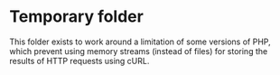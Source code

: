# Temporary folder

This folder exists to work around a limitation of some versions of PHP, which
prevent using memory streams (instead of files) for storing the results of HTTP
requests using cURL.
